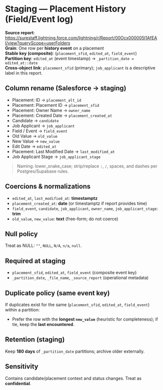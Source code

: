 # Staging — Placement History (Field/Event log)

**Source report**: https://surestaff.lightning.force.com/lightning/r/Report/00Ocx000005l1AfEAI/view?queryScope=userFolders  
**Grain**: One row per **history event** on a placement  
**Stable key (composite)**: (`placement_sfid`, `edited_at`, `field_event`)  
**Partition key**: `edited_at` (event timestamp) → `_partition_date = edited_at::date`  
**Cross-object link**: `placement_sfid` (primary); `job_applicant` is a descriptive label in this report.

## Column rename (Salesforce → staging)
- Placement: ID → `placement_alt_id`  
- Placement: Placement ID → `placement_sfid`  
- Placement: Owner Name → `owner_name`  
- Placement: Created Date → `placement_created_at`  
- Candidate → `candidate`  
- Job Applicant → `job_applicant`  
- Field / Event → `field_event`  
- Old Value → `old_value`  
- New Value → `new_value`  
- Edit Date → `edited_at`  
- Placement: Last Modified Date → `last_modified_at`  
- Job Applicant Stage → `job_applicant_stage`

> Naming: lower_snake_case; strip/replace `:`, `/`, spaces, and dashes per Postgres/Supabase rules.

## Coercions & normalizations
- `edited_at`, `last_modified_at`: **timestamptz**  
- `placement_created_at`: **date** (or timestamptz if report provides time)  
- `field_event`, `candidate`, `job_applicant`, `owner_name`, `job_applicant_stage`: **trim**  
- `old_value`, `new_value`: **text** (free-form; do not coerce)

## Null policy
Treat as NULL: `""`, `NULL`, `N/A`, `n/a`, `null`.

## Required at staging
- `placement_sfid`, `edited_at`, `field_event` (composite event key)  
- `_partition_date`, `_file_name`, `_source_report` (operational metadata)

## Duplicate policy (same event key)
If duplicates exist for the same (`placement_sfid`, `edited_at`, `field_event`) within a partition:
- Prefer the row with the **longest `new_value`** (heuristic for completeness); if tie, keep the **last encountered**.

## Retention (staging)
Keep **180 days** of `_partition_date` partitions; archive older externally.

## Sensitivity
Contains candidate/placement context and status changes. Treat as **confidential**.
